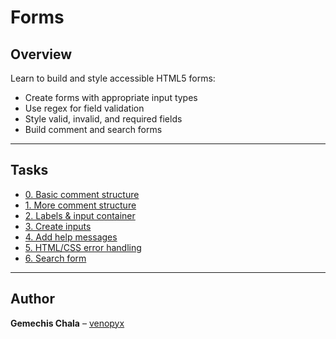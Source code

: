 # Forms

## Overview

Learn to build and style accessible HTML5 forms:

- Create forms with appropriate input types
- Use regex for field validation
- Style valid, invalid, and required fields
- Build comment and search forms

---

## Tasks

- [0. Basic comment structure](./01-article.html)
- [1. More comment structure](./02-article.html)
- [2. Labels & input container](./03-styles.css)
- [3. Create inputs](./04-article.html)
- [4. Add help messages](./05-article.html)
- [5. HTML/CSS error handling](./06-styles.css)
- [6. Search form](./07-article.html)

---

## Author

**Gemechis Chala** – [venopyx](https://github.com/venopyx)

